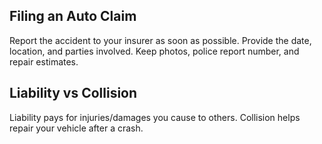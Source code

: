 ## Filing an Auto Claim
Report the accident to your insurer as soon as possible. Provide the date, location, and parties involved.
Keep photos, police report number, and repair estimates.

## Liability vs Collision
Liability pays for injuries/damages you cause to others. Collision helps repair your vehicle after a crash.
